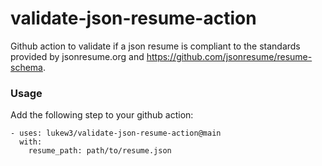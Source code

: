 # validate-json-resume-action
Github action to validate if a json resume is compliant to the standards provided by jsonresume.org and https://github.com/jsonresume/resume-schema. 

### Usage
Add the following step to your github action:
```
- uses: lukew3/validate-json-resume-action@main
  with:
    resume_path: path/to/resume.json
```
